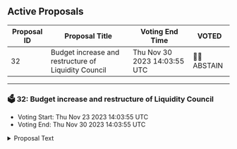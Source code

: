 ## Active Proposals

| Proposal ID | Proposal Title | Voting End Time | VOTED |
|-------------|----------------|-----------------|-------|
| 32 |  Budget increase and restructure of Liquidity Council | Thu Nov 30 2023 14:03:55 UTC | 🤷‍♂️ ABSTAIN |

---

### 🗳 32:  Budget increase and restructure of Liquidity Council
- Voting Start: Thu Nov 23 2023 14:03:55 UTC
- Voting End: Thu Nov 30 2023 14:03:55 UTC

<details>
<summary>Proposal Text</summary>
 
OBJECTIVE:nnThe purpose of this governance proposal is to bring about strategic changes in the composition of the Liquidity Council and its allocated budget in order to further strengthen the operations of the Council and ensure the amount of liquidity being provided to projects is reaching the desired levels. In the current framework, there’s a general cap of liquidity provisioning of 250,000 ARCH per request without requiring passing of on-chain voting. It’s been notable that the current limits provide little liquidity to projects and limits their ability to reach the needed levels of volume of ARCH.nnAfter receiving initial feedback from the community on the past governance calls, and in particular on governance call of 11/9, the Liquidity Council, on behalf of the community, proposes the following changes:nnLiquidity Council Restructuring:nnJordan Xavier “JXR”, current member of the Liquidity Council, will be replaced.nAn additional member representing the community will be added to the Liquidity Council so that there is equal representation in the Council between the community representatives and Archway core contributors. By adding one more member, the composition of the Council will be as follows: 3 community members, 2 Phi Labs representatives and 1 member from the Archway Foundation. The MultiSig will require a 4/6 passing threshold.nBudget & Liquidity Top-Up:nnWe propose that the maximum funding allocation per project be increased to $300,000 worth of ARCH spread out in up to 3 requests or grants per project.nnThe foregoing will apply retroactively to current liquidity recipients. This means that a one-time liquidity injection of ARCH will automatically be provided to each existing approved submission, up to the maximum allocation of $300,000 per project. Existing allocations of 250k ARCH will be topped up to the current market value of $100,000 in ARCH up to this limit.nnThe overall budget of 5,000,000 ARCH of the Liquidity Council Pool will be increased to $1,000,000 USD worth of ARCH and funds will be transferred from community pool progressively as more capital deployment is approved by the Council.nnExecution of Liquidity Provisioning:nnTechnical calls shall take place with each team post-submission approval to ensure the transaction can be formatted properly to try to speed up on-chain allocations.nImplementation Plan:nn*** Liquidity Council Restructuring:**nnWe will advertise the open positions within the Liquidity Council over Discord and Archway’s social media. Any interested candidates who demonstrate to be an active and non-conflicted participant within the Archway community can volunteer himself/herself in the forum.nLiquidity Top-Up:nnThe funds for the liquidity injection to current approved projects will be sourced from the Liquidity Council’s community pool upon passing of this proposal.n
</details>
